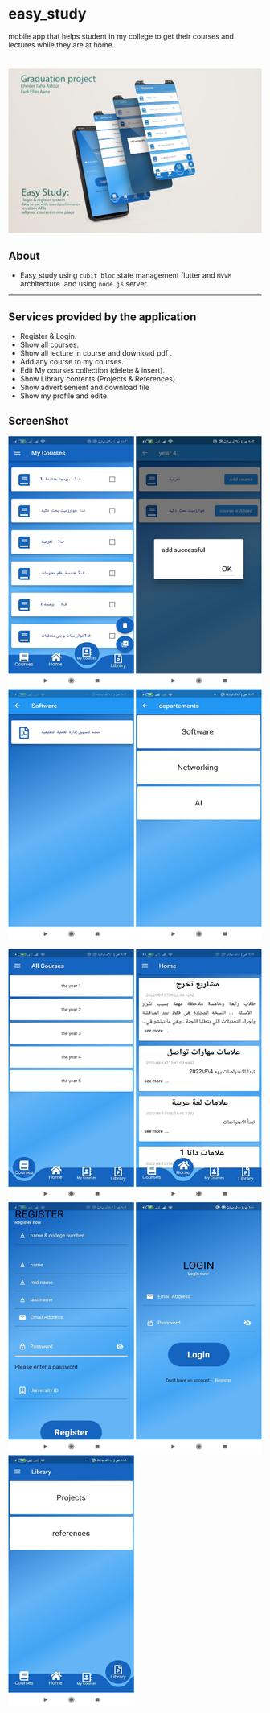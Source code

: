 # easy_study
mobile app that helps student in my college to get their courses and lectures while they are at home.
#
![p](p.jpg)

## About
- Easy_study using `cubit bloc` state management flutter and `MVVM` architecture.
and using `node js` server.

- - - -
## Services provided by the application
* Register & Login.
* Show all courses.
* Show all lecture in course and download pdf .
* Add any course to my courses.
* Edit My courses collection (delete & insert).
* Show Library contents (Projects & References).
* Show advertisement and download file 
* Show my profile and edite.

## ScreenShot
<img src="11.jpg" width="250" height="500"/> <img src="12.jpg" width="250" height="500"/> <img src="17.jpg" width="250" height="500"/> <img src="18.jpg" width="250" height="500"/>

<img src="13.jpg" width="250" height="500"/> <img src="14.jpg" width="250" height="500"/> <img src="15.jpg" width="250" height="500"/> <img src="16.jpg" width="250" height="500"/>
<img src="19.jpg" width="250" height="500"/>





